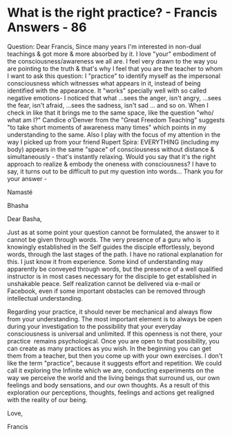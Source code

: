 # What is the right practice? - Francis Answers - 86

Question: Dear Francis, Since many years I'm interested in non-dual teachings & got more & more absorbed by it. I love "your" embodiment of the consciousness/awareness we all are. I feel very drawn to the way you are pointing to the truth & that's why I feel that you are the teacher to whom I want to ask this question: I "practice" to identify myself as the impersonal consciousness which witnesses what appears in it, instead of being identified with the appearance. It "works" specially well with so called negative emotions- I noticed that what ...sees the anger, isn't angry, ...sees the fear, isn't afraid, ...sees the sadness, isn't sad ... and so on. When I check in like that it brings me to the same space, like the question "who/ what am I?" Candice o'Denver from the "Great Freedom Teaching" suggests "to take short moments of awareness many times" which points in my understanding to the same. Also I play with the focus of my attention in the way I picked up from your friend Rupert Spira: EVERYTHING (including my body) appears in the same "space" of consciousness without distance & simultaneously - that's instantly relaxing. Would you say that it's the right approach to realize & embody the oneness with consciousness? I have to say, it turns out to be difficult to put my question into words... Thank you for your answer -

Namasté

Bhasha 

Dear Basha,

Just as at some point your question cannot be formulated, the answer to it cannot be given through words. The very presence of a guru who is knowingly established in the Self guides the disciple effortlessly, beyond words, through the last stages of the path. I have no rational explanation for this. I just know it from experience. Some kind of understanding may apparently be conveyed through words, but the presence of a well qualified instructor is in most cases necessary for the disciple to get established in unshakable peace. Self realization cannot be delivered via e-mail or Facebook, even if some important obstacles can be removed through intellectual understanding. 

Regarding your practice, it should never be mechanical and always flow from your understanding. The most important element is to always be open during your investigation to the possibility that your everyday consciousness is universal and unlimited. If this openness is not there, your practice  remains psychological. Once you are open to that possibility, you can create as many practices as you wish. In the beginning you can get them from a teacher, but then you come up with your own exercises. I don't like the term "practice", because it suggests effort and repetition. We could call it exploring the Infinite which we are, conducting experiments on the way we perceive the world and the living beings that surround us, our own feelings and body sensations, and our own thoughts. As a result of this exploration our perceptions, thoughts, feelings and actions get realigned with the reality of our being.

Love,

Francis

